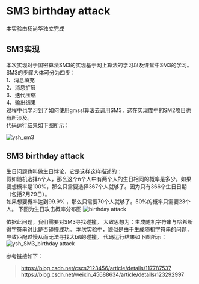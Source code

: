  #  SM3 birthday attack
 本实验由杨尚华独立完成
 ##  SM3实现
本次实现对于国密算法SM3的实现基于网上算法的学习以及课堂中SM3的学习。  
SM3的步骤大体可分为四步：  
1、消息填充  
2、消息扩展  
3、迭代压缩  
4、输出结果  
过程中也学习到了如何使用gmssl算法去调用SM3，这在实现库中的SM2项目也有所涉及。    
代码运行结果如下图所示：  

![ysh_sm3](https://user-images.githubusercontent.com/109864695/182008069-54b35057-97db-4114-a13d-6115ddbdf274.png)

##  SM3 birthday attack
生日问题也叫做生日悖论，它是这样这样描述的：  
假如随机选择n个人，那么这个n个人中有两个人的生日相同的概率是多少。如果要想概率是100%，那么只需要选择367个人就够了。因为只有366个生日日期（包括2月29日）。  
如果想要概率达到99.9% ，那么只需要70个人就够了。50%的概率只需要23个人。
下图为生日攻击概率分布图
![birthday attack](https://user-images.githubusercontent.com/109864695/182008648-0d755d75-1382-49d8-9d8f-1b990de1320d.png)

依据此问题，我们需要对SM3寻找碰撞。
大致思想为：生成随机字符串与哈希所得字符串对比是否碰撞成功。
本次实验中，貌似是由于生成随机字符串的问题，导致匹配过慢从而无法寻找大bit的碰撞。
代码运行结果如下图所示：
![ysh_SM3_birthday attack](https://user-images.githubusercontent.com/109864695/182008632-eaaae3f7-ba00-4e3e-a207-d587a5663047.png)

参考链接如下：
>https://blog.csdn.net/cscs2123456/article/details/117787537  
>https://blog.csdn.net/weixin_45688634/article/details/123292997
